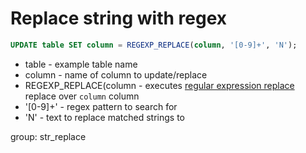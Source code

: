 # Replace string with regex

```sql
UPDATE table SET column = REGEXP_REPLACE(column, '[0-9]+', 'N');
```

- table - example table name
- column - name of column to update/replace
- REGEXP_REPLACE(column - executes [regular expression replace](https://dev.mysql.com/doc/refman/8.0/en/regexp.html#function_regexp-replace) replace over ```column``` column
- '[0-9]+' - regex pattern to search for
- 'N' - text to replace matched strings to

group: str_replace
